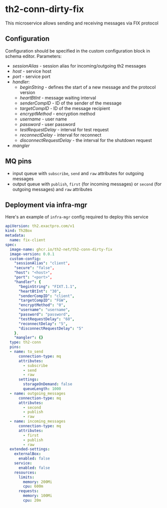 # th2-conn-dirty-fix
This microservice allows sending and receiving messages via FIX protocol
## Configuration
Configuration should be specified in the custom configuration block in schema editor.
Parameters:
+ *sessionAlias* - session alias for incoming/outgoing th2 messages
+ *host* - service host
+ *port* - service port
+ *handler*:
  + *beginString* - defines the start of a new message and the protocol version
  + *heartBtInt* - message waiting interval
  + *senderCompID* - ID of the sender of the message
  + *targetCompID* - ID of the message recipient
  + *encryptMethod* - encryption method
  + *username* - user name
  + *password* - user password
  + *testRequestDelay* - interval for test request
  + *reconnectDelay* - interval for reconnect
  + *disconnectRequestDelay* - the interval for the shutdown request
+ *mangler*
## MQ pins
+ input queue with `subscribe`, `send` and `raw` attributes for outgoing messages
+ output queue with `publish`, `first` (for incoming messages) or `second` (for outgoing messages) and `raw` attributes
## Deployment via infra-mgr
Here's an example of `infra-mgr` config required to deploy this service
```yaml
apiVersion: th2.exactpro.com/v1
kind: Th2Box
metadata:
  name: fix-client
spec:
  image-name: ghcr.io/th2-net/th2-conn-dirty-fix
  image-version: 0.0.1
  custom-config:
    "sessionAlias": "client",
    "secure": "false",
    "host": "<host>",
    "port": "<port>",
    "handler": {
      "beginString": "FIXT.1.1",
      "heartBtInt": "30",
      "senderCompID": "client",
      "targetCompID": "FGW",
      "encryptMethod": "0",
      "username": "username",
      "password": "password",
      "testRequestDelay": "60",
      "reconnectDelay": "5",
      "disconnectRequestDelay": "5"
    },
    "mangler": {}
  type: th2-conn
  pins:
  - name: to_send
      connection-type: mq
      attributes:
        - subscribe
        - send
        - raw
      settings:
        storageOnDemand: false
        queueLength: 1000
  - name: outgoing_messages
      connection-type: mq
      attributes:
        - second
        - publish
        - raw
  - name: incoming_messages
      connection-type: mq
      attributes:
        - first
        - publish
        - raw
  extended-settings:
    externalBox:
      enabled: false
    service:
      enabled: false
    resources:
      limits:
        memory: 200Mi
        cpu: 600m
      requests:
        memory: 100Mi
        cpu: 20m
```
